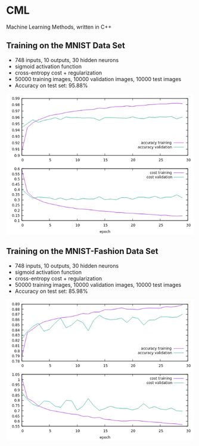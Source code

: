 # CML

Machine Learning Methods, written in C++

## Training on the MNIST Data Set

- 748 inputs, 10 outputs, 30 hidden neurons
- sigmoid activation function
- cross-entropy cost + regularization
- 50000 training images, 10000 validation images, 10000 test images
- Accuracy on test set: 95.88%

![](img/mnist.png)

## Training on the MNIST-Fashion Data Set

- 748 inputs, 10 outputs, 30 hidden neurons
- sigmoid activation function
- cross-entropy cost + regularization
- 50000 training images, 10000 validation images, 10000 test images
- Accuracy on test set: 85.98%

![](img/mnist_fashion.png)
